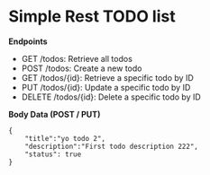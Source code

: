 # Simple Rest TODO list 

**Endpoints**
- GET /todos: Retrieve all todos
- POST /todos: Create a new todo
- GET /todos/{id}: Retrieve a specific todo by ID
- PUT /todos/{id}: Update a specific todo by ID
- DELETE /todos/{id}: Delete a specific todo by ID

**Body Data (POST / PUT)**
```
{
    "title":"yo todo 2",
    "description":"First todo description 222",
    "status": true
}
```